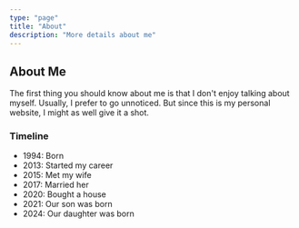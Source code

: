 ```yaml
---
type: "page"
title: "About"
description: "More details about me"
---
```


## About Me

The first thing you should know about me is that I don't enjoy talking about myself. Usually, I prefer to go unnoticed. But since this is my personal website, I might as well give it a shot.

### Timeline

- 1994: Born
- 2013: Started my career
- 2015: Met my wife
- 2017: Married her
- 2020: Bought a house
- 2021: Our son was born
- 2024: Our daughter was born